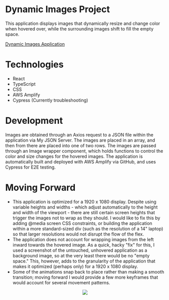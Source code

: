 # Dynamic Images Project

This application displays images that dynamically resize and change color when hovered over, while the surrounding images shift to fill the empty space. 

[Dynamic Images Application](https://erin.d1t42uonzvpaf2.amplifyapp.com/)

# Technologies

* React
* TypeScript
* CSS
* AWS Amplify
* Cypress (Currently troubleshooting)

# Development

Images are obtained through an Axios request to a JSON file within the application via My JSON Server. The images are placed in an array, and then from there are placed into one of two rows. The images are passed through an Image wrapper component, which holds functions to control the color and size changes for the hovered images. The application is automatically built and deployed with AWS Amplify via GitHub, and uses Cypress for E2E testing.

# Moving Forward

* This application is optimized for a 1920 x 1080 display. Despite using variable heights and widths - which adjust automatically to the height and width of the viewport - there are still certain screen heights that trigger the images not to wrap as they should. I would like to fix this by adding @media screen CSS constraints, or building the application within a more standard-sized div (such as the resolution of a 14" laptop) so that larger resolutions would not disrupt the flow of the flex.
* The application does not account for wrapping images from the left inward towards the hovered image. As a quick, hacky "fix" for this, I used a screenshot of the untouched, unhovered application as a background image, so at the very least there would be no "empty space." This, however, adds to the granularity of the application that makes it optimized (perhaps only) for a 1920 x 1080 display.
* Some of the animations snap back to place rather than making a smooth transition; moving forward I would provide a few more keyframes that would account for several movement patterns.

<p align="center">
<img src="http://pngimg.com/uploads/cat/cat_PNG50526.png"/>
  </p>
